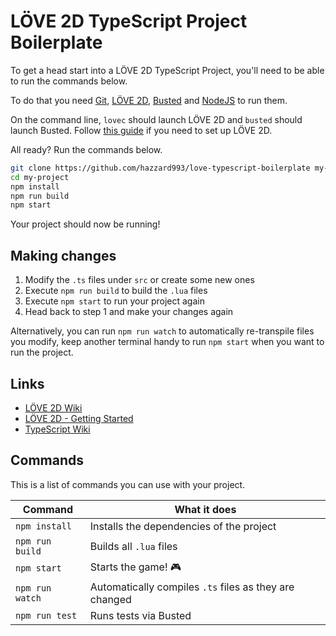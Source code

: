 # LÖVE 2D TypeScript Project Boilerplate

To get a head start into a LÖVE 2D TypeScript Project, you'll need to be able to run the commands below.

To do that you need [Git](https://git-scm.com/downloads), [LÖVE 2D](https://love2d.org/), [Busted](https://olivinelabs.com/busted/) and [NodeJS](https://nodejs.org/en/) to run them.

On the command line, `lovec` should launch LÖVE 2D and `busted` should launch Busted. Follow [this guide](https://love2d.org/wiki/PATH) if you need to set up LÖVE 2D.

All ready? Run the commands below.

```sh
git clone https://github.com/hazzard993/love-typescript-boilerplate my-project
cd my-project
npm install
npm run build
npm start
```

Your project should now be running!

## Making changes

1. Modify the `.ts` files under `src` or create some new ones
2. Execute `npm run build` to build the `.lua` files
3. Execute `npm start` to run your project again
4. Head back to step 1 and make your changes again

Alternatively, you can run `npm run watch` to automatically re-transpile files you modify, keep another terminal handy to run `npm start` when you want to run the project.

## Links
- [LÖVE 2D Wiki](https://love2d.org/wiki/Main_Page)
- [LÖVE 2D - Getting Started](https://love2d.org/wiki/Getting_Started)
- [TypeScript Wiki](https://github.com/Microsoft/TypeScript/wiki)

## Commands

This is a list of commands you can use with your project.

| Command | What it does |
| ------- | ------------ |
| `npm install` | Installs the dependencies of the project |
| `npm run build` | Builds all `.lua` files |
| `npm start` | Starts the game! :video_game: |
| `npm run watch` | Automatically compiles `.ts` files as they are changed |
| `npm run test` | Runs tests via Busted |

